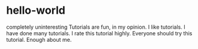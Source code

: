 # hello-world
completely uninteresting
Tutorials are fun, in my opinion. I like tutorials. I have done many tutorials. I rate this tutorial highly. Everyone should try this tutorial. Enough about me.
